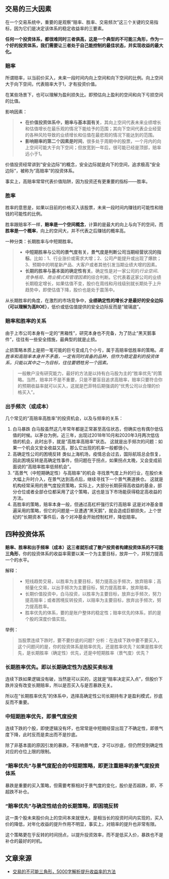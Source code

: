 
## 交易的三大因素
在一个交易系统中，重要的是观察“赔率、胜率、交易频次”这三个关键的交易指标，因为它们是决定该体系的稳定收益率的三要素。

**任何一个投资体系，都很难同时三者俱高，这是一个典型的不可能三角形，作为一个好的投资体系，我们需要让三者处于自己能控制的最佳状态，并实现收益的最大化。**

### 赔率
所谓赔率，以当前价买入，未来一段时间内向上空间和向下空间的比例。向上空间大于向下空间，代表赔率大于1，才有投资价值。

在某些场景下，也可以理解为盈利损失比。即预估向上盈利的空间和向下亏损空间的比值。

影响因素：
> - **在价值投资体系中，赔率与基本面有关**，其向上空间代表未来业绩增长和估值增长在最乐观的情况下能给予的范围；其向下空间代表企业经营的各种风险导致的业绩增长和估值在最悲观的情况下能达到的范围。
> - **影响赔率的第二个因素是时间**，很多处于周期中的股票，一个月内的向上空间可能大于向下空间；但放宽到一年后，很可能已经是顶部，赔率远小于1。

价值投资经常讲到“安全边际”的概念，安全边际就是向下的空间，追求极高“安全边际”，被称为“高赔率”的投资体系。

事实上，高赔率常常代表价值陷阱，因为投资还有更重要的指标——胜率。

### 胜率
胜率的意思是，如果以目前的价格买入该股票，未来一段时间内赚钱的可能性和赔钱的可能性的比例。

胜率跟赔率不一样，**赔率是一个空间概念**，计算的是最大的向上与向下的空间，而**胜率是一个概率**，向上的空间大，并不代表之后赚钱的概率高。

一种分类：长期胜率与中短期胜率。
> - **中短期胜率与公司的景气度有关，景气度是判断公司当期经营状况的指标**。比如：1、行业涨价或需求大增；2、公司产能提升或出现了爆款；3、预期中的明星新产品、大客户或者其他引发当期业绩大增的因素。
> - **长期的胜率与基本面的确定性有关**。确定性是对一家公司的*行业空间、竞争格局、商业模式和管理因素*的综合判断。它代表着这家公司的业绩长期稳定增长，如果估值不变，股价在周线和月线级别就长期处于上升趋势中，即使估值下降，股价也是处于震荡中。

从长期胜率的角度，在激烈的市场竞争中，**业绩确定性的增长才是最好的安全边际（可以理解为高ROE）**，低价或低估值提供的安全边际反而是“玻璃底”。

### 赔率和胜率的关系
由于上市公司本身有一定的“黑箱性”，研究本身也不完备，为了防止“黑天鹅事件”，往往有一些安全措施，最典型的就是止损。

止损策略本质上是把一笔可能的巨亏变成几个小亏，属于高赔率低胜率的策略。*高胜率和高赔率本身并不矛盾，一定有同时具备的品种，但作为稳定盈利的投资体系，只能以其中之一为目标，往往要牺牲另一个因素。*

> 一般散户没有研究能力，最好的方法是以持有白马股为主的“胜率优先”的策略。当然，赔率并不是不重要，只是不要盲目追求高赔率，赔率只要符合你的预期收益率就可以买入，这就是巴菲特后期强调的“优秀公司以合理的价格买入”。

### 出手频次（或成本）
几个常见的“高赔率高胜率”的投资机会，以及与频率的关系：
1. 白马暴跌
   白马股虽然这几年常年都是正常甚至高估状态，但确实也有偶尔低估值的时候。以茅台为例，近三年，出现过2018年10月和2020年3月两次低估值的机会，此时出手，就是“高胜率高赔率”状态。
   这就是出手频次的问题：如果一个机会又安全收益又高，那么它出现的机率一般都很小。
2. 高确定性公司的困境反转
   类似上海机场，疫情总会过去，国际航班总会恢复，因此困境反转是高确定性事件，但问题在于拐点，如果拐点太晚，又会变成前面说的“高赔率胜率低频机会”。
3. “高景气（中短期确定性）与高赔率”的机会
   寻找景气度上升的行业，在股价未大幅上升时介入，在景气达到高点后，继续寻找下一个景气赛道换仓。
   这就是机构经常采用的景气度投资策略，实际上，大部分长期获得高收益的基金，部分仓位或者全部仓位都采用了这个策略，这也是当下市场能获得稳定高收益的方法。
4. 高胜率的策略，赔率本身一般，但通过高杠杆强行实行高赔率
   这是对冲基金普遍采用的策略，但它的问题是一旦遭遇“黑天鹅”，就会造成巨额损失，上个世纪的“长期资本”事件后，各个对冲基金开始控制杠杆，降低赔率。

## 四种投资体系
**赔率、胜率和出手频率（成本）这三者就形成了散户投资者构建投资体系的不可能三角形**，你的投资体系的收益率需要以某一个为主要目标，放弃一个，并努力提高一个的水平。

解释：
> - 短线趋势交易，以胜率为主要目标，努力提高出手频次，放弃赔率；高频量化交易，以出手频次为主要目标，努力提高胜率，放弃赔率。
> - 长期价值投资中，白马投资，以胜率为主要目标，放弃出手频次，努力提高赔率；或者困境反转投资，以赔率为主要目标，放弃出手频次，努力提高胜率。
> - 胜率优先的体系，要的是账户整体的稳定性；赔率优先的体系，抓的是个股的深度价值实现。

举例：
> 当股票连续下跌时，要不要抄底的问题?
> 分析：在连续下跌中要不要买入，这个问题问的是，你的投资体系是赔率优先，还是胜率优先？如果是胜率优先，是长期胜率（确定性）优先，还是中短期胜率（景气度）优先？

### 长期胜率优先。即以长期确定性为选股买卖标准
连续下跌如果逻辑没有破，当然是可以买的，这就是“赔率决定买入点”，但股价下跌并没有改变长期赔率，所以是否买入与是否暴跌无关。

所以在“长期胜率优先”的体系中，选择高确定性公司长期持有才是盈利模式，抄底反而不重要。

### 中短期胜率优先，即景气度投资
连续下跌的个股，即使逻辑没有坏，也常常是中短期经营出现了不确定性，即景气度下降，此时反而是卖出而不是抄底。

除了非基本面的原因引发的暴跌，不影响景气度，才可以抄底，但仍然受到确定性对应的仓位上限的限制。

### “赔率优先”与景气度配合的中短期策略，即更注重赔率的景气度投资体系
暴跌是重要的买入策略，但需要考察相对于景气度的变化，股价是否超跌，即，不超跌不补仓。

### “赔率优先”与确定性结合的长期策略，即困境反转
这一类个股未来股价向上的空间本来就很大，是相当长的投资时间内实现的，买入价的降低，对年化收益的提升作用不明显，事实上，对赔率的提升也非常有限。

这个策略更在乎反转的时间拐点，以提升投资效率，而不是低买入价，暴跌也不是补仓的最好的时机。


## 文章来源
- [交易的不可能三角形，5000字解析提升收益率的方法](https://mp.weixin.qq.com/s/6BBT7uiM90UMzGNEaKiAxg)